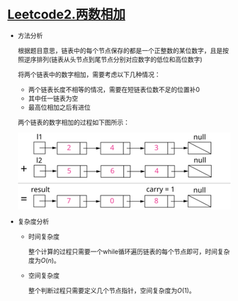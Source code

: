 # [Leetcode2.两数相加](<https://leetcode-cn.com/problems/add-two-numbers/>)

- 方法分析

  根据题目意思，链表中的每个节点保存的都是一个正整数的某位数字，且是按照逆序排列(链表从头节点到尾节点分别对应数字的低位和高位数字)

  将两个链表中的数字相加，需要考虑以下几种情况：

  - 两个链表长度不相等的情况，需要在短链表位数不足的位置补0
  - 其中任一链表为空
  - 最高位相加之后有进位

  两个链表的数字相加的过程如下图所示：

  ![Add Two Numbers](assets/2_add_two_numbers.svg)

- 复杂度分析

  - 时间复杂度

    整个计算的过程只需要一个while循环遍历链表的每个节点即可，时间复杂度为$O(n)​$。

  - 空间复杂度

    整个判断过程只需要定义几个节点指针，空间复杂度为$O(1)​$。
